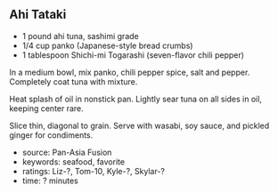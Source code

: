 Ahi Tataki
----------

- 1 pound ahi tuna, sashimi grade
- 1/4 cup panko (Japanese-style bread crumbs)
- 1 tablespoon Shichi-mi Togarashi (seven-flavor chili pepper)

In a medium bowl, mix panko, chili pepper spice, salt and pepper.
Completely coat tuna with mixture.

Heat splash of oil in nonstick pan.  Lightly sear tuna on all sides in
oil, keeping center rare.

Slice thin, diagonal to grain.  Serve with wasabi, soy sauce, and
pickled ginger for condiments.

- source: Pan-Asia Fusion
- keywords: seafood, favorite
- ratings: Liz-?, Tom-10, Kyle-?, Skylar-?
- time: ? minutes
